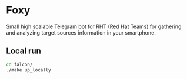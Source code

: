 
# Foxy
Small high scalable Telegram bot for RHT (Red Hat Teams) for gathering and analyzing target sources information in your smartphone.



## Local run

```bash
cd falcon/
./make up_locally
```
